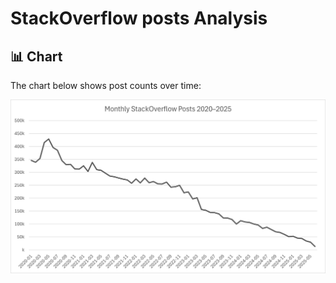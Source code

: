 # StackOverflow posts Analysis

## 📊 Chart

The chart below shows post counts over time:

![Chart](chart.png)
